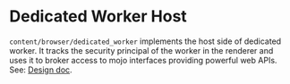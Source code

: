 # Dedicated Worker Host

`content/browser/dedicated_worker` implements the host side of dedicated worker.
It tracks the security principal of the worker in the renderer and uses it to
broker access to mojo interfaces providing powerful web APIs. See: [Design
doc].

[Design doc]: https://docs.google.com/document/d/1Bg84lQqeJ8D2J-_wOOLlRVAtZNMstEUHmVhJqCxpjUk/edit?usp=sharing
